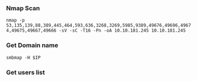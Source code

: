 ### Nmap Scan 
`nmap -p 53,135,139,88,389,445,464,593,636,3268,3269,5985,9389,49676,49696,49674,49675,49667,49666 -sV -sC -T16 -Pn -oA 10.10.181.245 10.10.181.245`

### Get Domain name
`smbmap -H $IP`

### Get users list